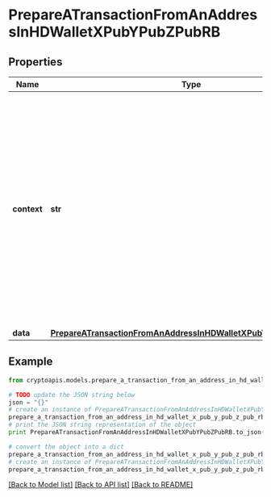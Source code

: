 # PrepareATransactionFromAnAddressInHDWalletXPubYPubZPubRB


## Properties
Name | Type | Description | Notes
------------ | ------------- | ------------- | -------------
**context** | **str** | In batch situations the user can use the context to correlate responses with requests. This property is present regardless of whether the response was successful or returned as an error. &#x60;context&#x60; is specified by the user. | [optional] 
**data** | [**PrepareATransactionFromAnAddressInHDWalletXPubYPubZPubRBData**](PrepareATransactionFromAnAddressInHDWalletXPubYPubZPubRBData.md) |  | 

## Example

```python
from cryptoapis.models.prepare_a_transaction_from_an_address_in_hd_wallet_x_pub_y_pub_z_pub_rb import PrepareATransactionFromAnAddressInHDWalletXPubYPubZPubRB

# TODO update the JSON string below
json = "{}"
# create an instance of PrepareATransactionFromAnAddressInHDWalletXPubYPubZPubRB from a JSON string
prepare_a_transaction_from_an_address_in_hd_wallet_x_pub_y_pub_z_pub_rb_instance = PrepareATransactionFromAnAddressInHDWalletXPubYPubZPubRB.from_json(json)
# print the JSON string representation of the object
print PrepareATransactionFromAnAddressInHDWalletXPubYPubZPubRB.to_json()

# convert the object into a dict
prepare_a_transaction_from_an_address_in_hd_wallet_x_pub_y_pub_z_pub_rb_dict = prepare_a_transaction_from_an_address_in_hd_wallet_x_pub_y_pub_z_pub_rb_instance.to_dict()
# create an instance of PrepareATransactionFromAnAddressInHDWalletXPubYPubZPubRB from a dict
prepare_a_transaction_from_an_address_in_hd_wallet_x_pub_y_pub_z_pub_rb_form_dict = prepare_a_transaction_from_an_address_in_hd_wallet_x_pub_y_pub_z_pub_rb.from_dict(prepare_a_transaction_from_an_address_in_hd_wallet_x_pub_y_pub_z_pub_rb_dict)
```
[[Back to Model list]](../README.md#documentation-for-models) [[Back to API list]](../README.md#documentation-for-api-endpoints) [[Back to README]](../README.md)


